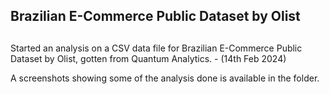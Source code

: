 ##  Brazilian E-Commerce Public Dataset by Olist ##

##
Started an analysis on a CSV data file for Brazilian E-Commerce Public Dataset by Olist, gotten from Quantum Analytics. - (14th Feb 2024)

A screenshots showing some of the analysis done is available in the folder.
